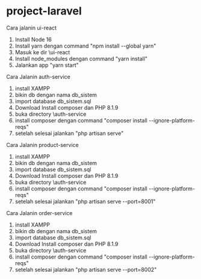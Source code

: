 # project-laravel

Cara jalanin ui-react

1. Install Node 16
2. Install yarn dengan command "npm install --global yarn"
3. Masuk ke dir \ui-react
4. Install node_modules dengan command "yarn install"
5. Jalankan app "yarn start"

Cara Jalanin auth-service
1. install XAMPP
2. bikin db dengan nama db_sistem
3. import database db_sistem.sql
4. Download Install composer dan PHP 8.1.9
5. buka directory \auth-service
6. install composer dengan command "composer install --ignore-platform-reqs"
7. setelah selesai jalankan "php artisan serve"

Cara Jalanin product-service

1. install XAMPP
2. bikin db dengan nama db_sistem
3. import database db_sistem.sql
4. Download Install composer dan PHP 8.1.9
5. buka directory \auth-service
6. install composer dengan command "composer install --ignore-platform-reqs"
7. setelah selesai jalankan "php artisan serve --port=8001"

Cara Jalanin order-service

1. install XAMPP
2. bikin db dengan nama db_sistem
3. import database db_sistem.sql
4. Download Install composer dan PHP 8.1.9
5. buka directory \auth-service
6. install composer dengan command "composer install --ignore-platform-reqs"
7. setelah selesai jalankan "php artisan serve --port=8002"

